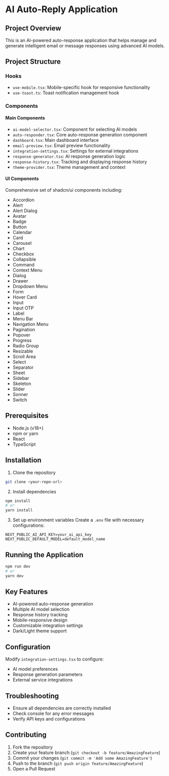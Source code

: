 # AI Auto-Reply Application

## Project Overview
This is an AI-powered auto-response application that helps manage and generate intelligent email or message responses using advanced AI models.

## Project Structure

### Hooks
- `use-mobile.tsx`: Mobile-specific hook for responsive functionality
- `use-toast.ts`: Toast notification management hook

### Components
#### Main Components
- `ai-model-selector.tsx`: Component for selecting AI models
- `auto-responder.tsx`: Core auto-response generation component
- `dashboard.tsx`: Main dashboard interface
- `email-preview.tsx`: Email preview functionality
- `integration-settings.tsx`: Settings for external integrations
- `response-generator.tsx`: AI response generation logic
- `response-history.tsx`: Tracking and displaying response history
- `theme-provider.tsx`: Theme management and context

#### UI Components
Comprehensive set of shadcn/ui components including:
- Accordion
- Alert
- Alert Dialog
- Avatar
- Badge
- Button
- Calendar
- Card
- Carousel
- Chart
- Checkbox
- Collapsible
- Command
- Context Menu
- Dialog
- Drawer
- Dropdown Menu
- Form
- Hover Card
- Input
- Input OTP
- Label
- Menu Bar
- Navigation Menu
- Pagination
- Popover
- Progress
- Radio Group
- Resizable
- Scroll Area
- Select
- Separator
- Sheet
- Sidebar
- Skeleton
- Slider
- Sonner
- Switch

## Prerequisites
- Node.js (v18+)
- npm or yarn
- React
- TypeScript

## Installation

1. Clone the repository
```bash
git clone <your-repo-url>
```

2. Install dependencies
```bash
npm install
# or
yarn install
```

3. Set up environment variables
Create a `.env` file with necessary configurations:
```
NEXT_PUBLIC_AI_API_KEY=your_ai_api_key
NEXT_PUBLIC_DEFAULT_MODEL=default_model_name
```

## Running the Application

```bash
npm run dev
# or
yarn dev
```

## Key Features
- AI-powered auto-response generation
- Multiple AI model selection
- Response history tracking
- Mobile-responsive design
- Customizable integration settings
- Dark/Light theme support

## Configuration
Modify `integration-settings.tsx` to configure:
- AI model preferences
- Response generation parameters
- External service integrations

## Troubleshooting
- Ensure all dependencies are correctly installed
- Check console for any error messages
- Verify API keys and configurations

## Contributing
1. Fork the repository
2. Create your feature branch (`git checkout -b feature/AmazingFeature`)
3. Commit your changes (`git commit -m 'Add some AmazingFeature'`)
4. Push to the branch (`git push origin feature/AmazingFeature`)
5. Open a Pull Request


